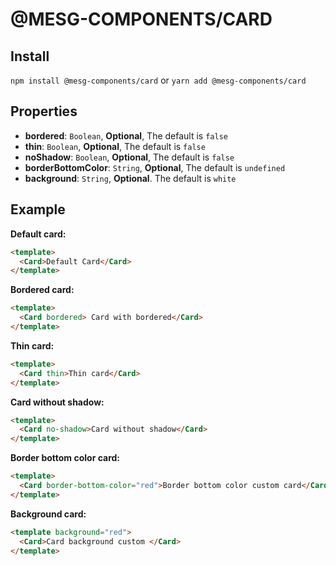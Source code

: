 # @MESG-COMPONENTS/CARD

## Install

`npm install @mesg-components/card` or `yarn add @mesg-components/card`

## Properties

- **bordered**: `Boolean`, **Optional**, The default is `false`
- **thin**: `Boolean`, **Optional**, The default is `false`
- **noShadow**: `Boolean`, **Optional**, The default is `false`
- **borderBottomColor**: `String`, **Optional**, The default is `undefined`
- **background**: `String`, **Optional**. The default is `white`

## Example

**Default card:**

```html
<template>
  <Card>Default Card</Card>
</template>
```

**Bordered card:**

```html
<template>
  <Card bordered> Card with bordered</Card>
</template>
```

**Thin card:**

```html
<template>
  <Card thin>Thin card</Card>
</template>
```

**Card without shadow:**

```html
<template>
  <Card no-shadow>Card without shadow</Card>
</template>
```

**Border bottom color card:**

```html
<template>
  <Card border-bottom-color="red">Border bottom color custom card</Card>
</template>
```

**Background card:**

```html
<template background="red">
  <Card>Card background custom </Card>
</template>
```
